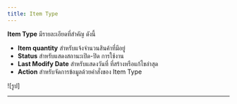 ```yaml
---
title: Item Type
---
```

**Item Type** มีรายละเอียดที่สำคัญ ดังนี้
- **Item quantity** สำหรับแจ้งจำนวนสินค้าที่มีอยู่
- **Status** สำหรับแสดงสถานะเปิด-ปิด การใช้งาน
- **Last Modify Date** สำหรับแสดงวันที่ ที่สร้างหรือแก้ไขล่าสุด
- **Action** สำหรับจัดการข้อมูลด้วยคำสั่งของ Item Type

![รูป]

---
